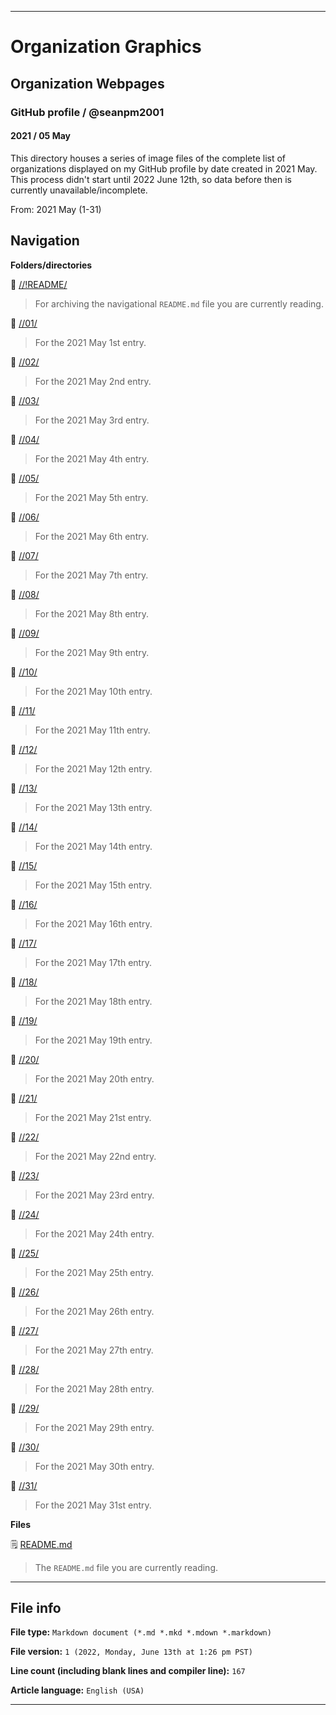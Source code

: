 
***

# Organization Graphics

## Organization Webpages

### GitHub profile / @seanpm2001

#### 2021 / 05 May

This directory houses a series of image files of the complete list of organizations displayed on my GitHub profile by date created in 2021 May. This process didn't start until 2022 June 12th, so data before then is currently unavailable/incomplete.

From: 2021 May (1-31)

## Navigation

**Folders/directories**

📁 [//!README/](/OrganizationGraphics/Organization_webpages/GitHub_Profile/@seanpm2001/2021/05_May/!README/)

> For archiving the navigational `README.md` file you are currently reading.

📁 [//01/](/OrganizationGraphics/Organization_webpages/GitHub_Profile/@seanpm2001/2021/05_May/01/)

> For the 2021 May 1st entry.

📁 [//02/](/OrganizationGraphics/Organization_webpages/GitHub_Profile/@seanpm2001/2021/05_May/02/)

> For the 2021 May 2nd entry.

📁 [//03/](/OrganizationGraphics/Organization_webpages/GitHub_Profile/@seanpm2001/2021/05_May/03/)

> For the 2021 May 3rd entry.

📁 [//04/](/OrganizationGraphics/Organization_webpages/GitHub_Profile/@seanpm2001/2021/05_May/04/)

> For the 2021 May 4th entry.

📁 [//05/](/OrganizationGraphics/Organization_webpages/GitHub_Profile/@seanpm2001/2021/05_May/05/)

> For the 2021 May 5th entry.

📁 [//06/](/OrganizationGraphics/Organization_webpages/GitHub_Profile/@seanpm2001/2021/05_May/06/)

> For the 2021 May 6th entry.

📁 [//07/](/OrganizationGraphics/Organization_webpages/GitHub_Profile/@seanpm2001/2021/05_May/07/)

> For the 2021 May 7th entry.

📁 [//08/](/OrganizationGraphics/Organization_webpages/GitHub_Profile/@seanpm2001/2021/05_May/08/)

> For the 2021 May 8th entry.

📁 [//09/](/OrganizationGraphics/Organization_webpages/GitHub_Profile/@seanpm2001/2021/05_May/09/)

> For the 2021 May 9th entry.

📁 [//10/](/OrganizationGraphics/Organization_webpages/GitHub_Profile/@seanpm2001/2021/05_May/10/)

> For the 2021 May 10th entry.

📁 [//11/](/OrganizationGraphics/Organization_webpages/GitHub_Profile/@seanpm2001/2021/05_May/11/)

> For the 2021 May 11th entry.

📁 [//12/](/OrganizationGraphics/Organization_webpages/GitHub_Profile/@seanpm2001/2021/05_May/12/)

> For the 2021 May 12th entry.

📁 [//13/](/OrganizationGraphics/Organization_webpages/GitHub_Profile/@seanpm2001/2021/05_May/13/)

> For the 2021 May 13th entry.

📁 [//14/](/OrganizationGraphics/Organization_webpages/GitHub_Profile/@seanpm2001/2021/05_May/14/)

> For the 2021 May 14th entry.

📁 [//15/](/OrganizationGraphics/Organization_webpages/GitHub_Profile/@seanpm2001/2021/05_May/15/)

> For the 2021 May 15th entry.

📁 [//16/](/OrganizationGraphics/Organization_webpages/GitHub_Profile/@seanpm2001/2021/05_May/16/)

> For the 2021 May 16th entry.

📁 [//17/](/OrganizationGraphics/Organization_webpages/GitHub_Profile/@seanpm2001/2021/05_May/17/)

> For the 2021 May 17th entry.

📁 [//18/](/OrganizationGraphics/Organization_webpages/GitHub_Profile/@seanpm2001/2021/05_May/18/)

> For the 2021 May 18th entry.

📁 [//19/](/OrganizationGraphics/Organization_webpages/GitHub_Profile/@seanpm2001/2021/05_May/19/)

> For the 2021 May 19th entry.

📁 [//20/](/OrganizationGraphics/Organization_webpages/GitHub_Profile/@seanpm2001/2021/05_May/20/)

> For the 2021 May 20th entry.

📁 [//21/](/OrganizationGraphics/Organization_webpages/GitHub_Profile/@seanpm2001/2021/05_May/21/)

> For the 2021 May 21st entry.

📁 [//22/](/OrganizationGraphics/Organization_webpages/GitHub_Profile/@seanpm2001/2021/05_May/22/)

> For the 2021 May 22nd entry.

📁 [//23/](/OrganizationGraphics/Organization_webpages/GitHub_Profile/@seanpm2001/2021/05_May/23/)

> For the 2021 May 23rd entry.

📁 [//24/](/OrganizationGraphics/Organization_webpages/GitHub_Profile/@seanpm2001/2021/05_May/24/)

> For the 2021 May 24th entry.

📁 [//25/](/OrganizationGraphics/Organization_webpages/GitHub_Profile/@seanpm2001/2021/05_May/25/)

> For the 2021 May 25th entry.

📁 [//26/](/OrganizationGraphics/Organization_webpages/GitHub_Profile/@seanpm2001/2021/05_May/26/)

> For the 2021 May 26th entry.

📁 [//27/](/OrganizationGraphics/Organization_webpages/GitHub_Profile/@seanpm2001/2021/05_May/27/)

> For the 2021 May 27th entry.

📁 [//28/](/OrganizationGraphics/Organization_webpages/GitHub_Profile/@seanpm2001/2021/05_May/28/)

> For the 2021 May 28th entry.

📁 [//29/](/OrganizationGraphics/Organization_webpages/GitHub_Profile/@seanpm2001/2021/05_May/29/)

> For the 2021 May 29th entry.

📁 [//30/](/OrganizationGraphics/Organization_webpages/GitHub_Profile/@seanpm2001/2021/05_May/30/)

> For the 2021 May 30th entry.

📁 [//31/](/OrganizationGraphics/Organization_webpages/GitHub_Profile/@seanpm2001/2021/05_May/31/)

> For the 2021 May 31st entry.

**Files**

🗒️ [README.md](/OrganizationGraphics/Organization_webpages/GitHub_Profile/@seanpm2001/2021/05_May/README.md)

> The `README.md` file you are currently reading.

***

## File info

**File type:** `Markdown document (*.md *.mkd *.mdown *.markdown)`

**File version:** `1 (2022, Monday, June 13th at 1:26 pm PST)`

**Line count (including blank lines and compiler line):** `167`

**Article language:** `English (USA)`

***
